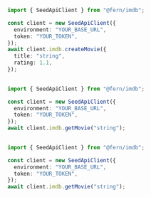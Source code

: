 ```typescript
import { SeedApiClient } from "@fern/imdb";

const client = new SeedApiClient({
  environment: "YOUR_BASE_URL",
  token: "YOUR_TOKEN",
});
await client.imdb.createMovie({
  title: "string",
  rating: 1.1,
});
 
```                        


```typescript
import { SeedApiClient } from "@fern/imdb";

const client = new SeedApiClient({
  environment: "YOUR_BASE_URL",
  token: "YOUR_TOKEN",
});
await client.imdb.getMovie("string");
 
```                        


```typescript
import { SeedApiClient } from "@fern/imdb";

const client = new SeedApiClient({
  environment: "YOUR_BASE_URL",
  token: "YOUR_TOKEN",
});
await client.imdb.getMovie("string");
 
```                        


